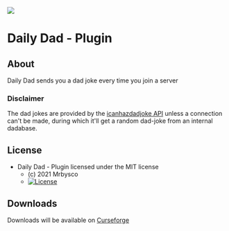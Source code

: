 [![](http://cf.way2muchnoise.eu/versions/849360.svg)](https://www.curseforge.com/minecraft/bukkit-plugins/daily-dad-plugin)

# Daily Dad - Plugin #

## About ##
Daily Dad sends you a dad joke every time you join a server

### Disclaimer ###
The dad jokes are provided by the [icanhazdadjoke API](https://icanhazdadjoke.com/) unless a connection can't be made, 
during which it'll get a random dad-joke from an internal dadabase.

## License ##
* Daily Dad - Plugin licensed under the MIT license
  - (c) 2021 Mrbysco
  - [![License](https://img.shields.io/badge/License-MIT-red.svg?style=flat)](http://opensource.org/licenses/MIT)

## Downloads ##
Downloads will be available on [Curseforge](https://www.curseforge.com/minecraft/bukkit-plugins/daily-dad-plugin)